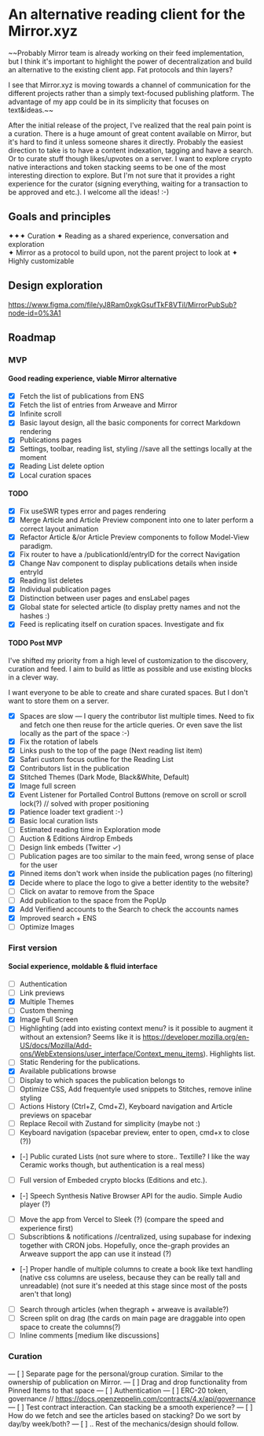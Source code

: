 # An alternative reading client for the Mirror.xyz

~~Probably Mirror team is already working on their feed implementation, but I think it's important to highlight the power of decentralization and build an alternative to the existing client app. Fat protocols and thin layers?

I see that Mirror.xyz is moving towards a channel of communication for the different projects rather than a simply text-focused publishing platform. The advantage of my app could be in its simplicity that focuses on text&ideas.~~

After the initial release of the project, I've realized that the real pain point is a curation. There is a huge amount of great content available on Mirror, but it's hard to find it unless someone shares it directly. Probably the easiest direction to take is to have a content indexation, tagging and have a search. Or to curate stuff though likes/upvotes on a server. I want to explore crypto native interactions and token stacking seems to be one of the most interesting direction to explore. But I'm not sure that it provides a right experience for the curator (signing everything, waiting for a transaction to be approved and etc.). I welcome all the ideas! :-)

## Goals and principles

✦✦✦ Curation
✦ Reading as a shared experience, conversation and exploration  
✦ Mirror as a protocol to build upon, not the
parent project to look at
✦ Highly customizable

## Design exploration

https://www.figma.com/file/yJ8Ram0xgkGsufTkF8VTil/MirrorPubSub?node-id=0%3A1

## Roadmap

### MVP

#### Good reading experience, viable Mirror alternative

- [x] Fetch the list of publications from ENS
- [x] Fetch the list of entries from Arweave and Mirror
- [x] Infinite scroll
- [x] Basic layout design, all the basic components for correct Markdown rendering
- [x] Publications pages
- [x] Settings, toolbar, reading list, styling //save all the settings locally at the moment
- [x] Reading List delete option
- [x] Local curation spaces

#### TODO

- [x] Fix useSWR types error and pages rendering
- [x] Merge Article and Article Preview component into one to later perform a correct layout animation
- [x] Refactor Article &/or Article Preview components to follow Model-View paradigm.
- [x] Fix router to have a /publicationId/entryID for the correct Navigation
- [x] Change Nav component to display publications details when inside entryId
- [x] Reading list deletes
- [x] Individual publication pages
- [x] Distinction between user pages and ensLabel pages
- [x] Global state for selected article (to display pretty names and not the hashes :)
- [x] Feed is replicating itself on curation spaces. Investigate and fix

#### TODO Post MVP

I've shifted my priority from a high level of customization to the discovery, curation and feed.
I aim to build as little as possible and use existing blocks in a clever way.

I want everyone to be able to create and share curated spaces. But I don't want to store them on a server.

- [x] Spaces are slow — I query the contributor list multiple times. Need to fix and fetch one then reuse for the article queries. Or even save the list locally as the part of the space :-)
- [x] Fix the rotation of labels
- [x] Links push to the top of the page (Next reading list item)
- [x] Safari custom focus outline for the Reading List
- [x] Contributors list in the publication
- [x] Stitched Themes (Dark Mode, Black&White, Default)
- [x] Image full screen
- [x] Event Listener for Portalled Control Buttons (remove on scroll or scroll lock(?) // solved with proper positioning
- [x] Patience loader text gradient :-)
- [x] Basic local curation lists
- [ ] Estimated reading time in Exploration mode
- [ ] Auction & Editions Airdrop Embeds
- [ ] Design link embeds (Twitter ✓)
- [ ] Publication pages are too similar to the main feed, wrong sense of place for the user
- [x] Pinned items don't work when inside the publication pages (no filtering)
- [x] Decide where to place the logo to give a better identity to the website?
- [ ] Click on avatar to remove from the Space
- [ ] Add publication to the space from the PopUp
- [x] Add Verifiend accounts to the Search to check the accounts names
- [x] Improved search + ENS
- [ ] Optimize Images

### First version

#### Social experience, moldable & fluid interface

- [ ] Authentication
- [ ] Link previews
- [x] Multiple Themes
- [ ] Custom theming
- [x] Image Full Screen
- [ ] Highlighting (add into existing context menu? is it possible to augment it without an extension? Seems like it is https://developer.mozilla.org/en-US/docs/Mozilla/Add-ons/WebExtensions/user_interface/Context_menu_items). Highlights list.
- [ ] Static Rendering for the publications.
- [x] Available publications browse
- [ ] Display to which spaces the publication belongs to
- [ ] Optimize CSS, Add frequentyle used snippets to Stitches, remove inline styling
- [ ] Actions History (Ctrl+Z, Cmd+Z), Keyboard navigation and Article previews on spacebar
- [ ] Replace Recoil with Zustand for simplicity (maybe not :)
- [ ] Keyboard navigation (spacebar preview, enter to open, cmd+x to close (?))
- [-] Public curated Lists (not sure where to store.. Textille? I like the way Ceramic works though, but authentication is a real mess)
- [ ] Full version of Embeded crypto blocks (Editions and etc.).
- [-] Speech Synthesis Native Browser API for the audio. Simple Audio player (?)
- [ ] Move the app from Vercel to Sleek (?) (compare the speed and experience first)
- [ ] Subscribtions & notifications //centralized, using supabase for indexing together with CRON jobs. Hopefully, once the-graph provides an Arweave support the app can use it instead (?)
- [-] Proper handle of multiple columns to create a book like text handling (native css columns are useless, because they can be really tall and unreadable) (not sure it's needed at this stage since most of the posts aren't that long)
- [ ] Search through articles (when thegraph + arweave is available?)
- [ ] Screen split on drag (the cards on main page are draggable into open space to create the columns(?)
- [ ] Inline comments [medium like discussions]

### Curation

— [ ] Separate page for the personal/group curation. Similar to the ownership of publication on Mirror.
— [ ] Drag and drop functionality from Pinned Items to that space
— [ ] Authentication
— [ ] ERC-20 token, governance // https://docs.openzeppelin.com/contracts/4.x/api/governance
— [ ] Test contract interaction. Can stacking be a smooth experience?
— [ ] How do we fetch and see the articles based on stacking? Do we sort by day/by week/both?
— [ ] .. Rest of the mechanics/design should follow.
